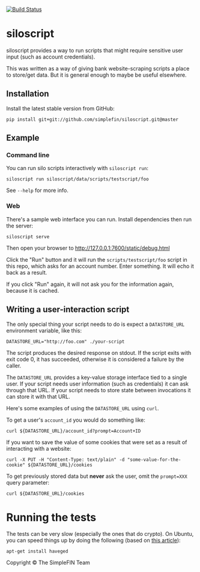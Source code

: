 <!--
Copyright (c) The SimpleFIN Team
See LICENSE for details.
-->

[![Build Status](https://secure.travis-ci.org/simplefin/siloscript.png?branch=master)](http://travis-ci.org/simplefin/siloscript)

# siloscript #

siloscript provides a way to run scripts that might require sensitive user input (such as account credentials).

This was written as a way of giving bank website-scraping scripts a place to store/get data.  But it is general enough to maybe be useful elsewhere.



## Installation ##

Install the latest stable version from GitHub:

    pip install git+git://github.com/simplefin/siloscript.git@master


## Example ##


### Command line ###

You can run silo scripts interactively with `siloscript run`:

    siloscript run siloscript/data/scripts/testscript/foo

See `--help` for more info.


### Web ###

There's a sample web interface you can run.  Install dependencies then run the server:

    siloscript serve

Then open your browser to http://127.0.0.1:7600/static/debug.html

Click the "Run" button and it will run the `scripts/testscript/foo` script in this repo, which asks for an account number.  Enter something.  It will echo it back as a result.

If you click "Run" again, it will not ask you for the information again, because it is cached.





## Writing a user-interaction script ##

The only special thing your script needs to do is expect a `DATASTORE_URL` environment variable, like this:

    DATASTORE_URL="http://foo.com" ./your-script

The script produces the desired response on stdout.  If the script exits with exit code 0, it has succeeded, otherwise it is considered a failure by the caller.

The `DATASTORE_URL` provides a key-value storage interface tied to a single user.  If your script needs user information (such as credentials) it can ask through that URL.  If your script needs to store state between invocations it can store it with that URL.

Here's some examples of using the `DATASTORE_URL` using `curl`.

To get a user's `account_id` you would do something like:

    curl ${DATASTORE_URL}/account_id?prompt=Account+ID

If you want to save the value of some cookies that were set as a result of interacting with a website:

    curl -X PUT -H "Content-Type: text/plain" -d "some-value-for-the-cookie" ${DATASTORE_URL}/cookies

To get previously stored data but **never** ask the user, omit the `prompt=XXX` query parameter:

    curl ${DATASTORE_URL}/cookies


# Running the tests #

The tests can be very slow (especially the ones that do crypto).  On Ubuntu, you can speed things up by doing the following (based on [this article](https://www.digitalocean.com/community/tutorials/how-to-setup-additional-entropy-for-cloud-servers-using-haveged)):

	apt-get install haveged


Copyright &copy; The SimpleFIN Team